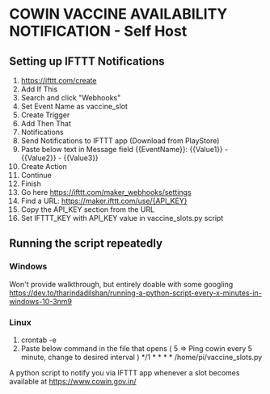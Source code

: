 # COWIN VACCINE AVAILABILITY NOTIFICATION - Self Host

## Setting up IFTTT Notifications

1. https://ifttt.com/create
2. Add If This
3. Search and click "Webhooks"
4. Set Event Name as vaccine_slot
5. Create Trigger
6. Add Then That
7. Notifications
8. Send Notifications to IFTTT app (Download from PlayStore)
9. Paste below text in Message field
   {{EventName}}: {{Value1}} - {{Value2}} - {{Value3}}
10. Create Action
11. Continue
12. Finish
13. Go here https://ifttt.com/maker_webhooks/settings
14. Find a URL: https://maker.ifttt.com/use/{API_KEY}
15. Copy the API_KEY section from the URL
16. Set IFTTT_KEY with API_KEY value in vaccine_slots.py script


## Running the script repeatedly

### Windows
Won't provide walkthrough, but entirely doable with some googling
https://dev.to/tharindadilshan/running-a-python-script-every-x-minutes-in-windows-10-3nm9

### Linux
1. crontab -e
2. Paste below command in the file that opens ( 5 => Ping cowin every 5 minute, change to desired interval )
  */1 * * * * /home/pi/vaccine_slots.py


A python script to notify you via IFTTT app whenever a slot becomes available at https://www.cowin.gov.in/
